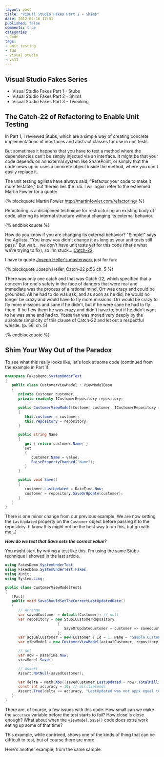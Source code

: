 ```yaml
---
layout: post
title: "Visual Studio Fakes Part 2 - Shims"
date: 2012-04-16 17:31
published: false
comments: true
categories: 
- Code
tags:
- unit testing
- tdd
- visual studio
- vs11
---
```


## Visual Studio Fakes Series

* Visual Studio Fakes Part 1 - Stubs
* Visual Studio Fakes Part 2 - Shims
* Visual Studio Fakes Part 3 - Tweaking

## The Catch-22 of Refactoring to Enable Unit Testing

In Part 1, I reviewed Stubs, which are a simple way of creating concrete
implementations of interfaces and abstract classes for use in unit tests.

But sometimes it happens that you have to test a method where the dependencies
can't be simply injected via an interface. It might be that your code depends
on an external system like SharePoint, or simply that the code news up or uses
a concrete object inside the method, where you can't easily replace it.

The unit testing agilista have always said, "Refactor your code to make it more
testable," but therein lies the rub. I will again refer to the esteemed Martin
Fowler for a quote:

{% blockquote Martin Fowler http://martinfowler.com/refactoring/ %}

Refactoring is a disciplined technique for restructuring an existing body of
code, altering its internal structure without changing its external behavior.

{% endblockquote %}

How do you know if you are changing its external behavior? "Simple!" says the
Agilista, "You know you didn't change it as long as your unit tests still
pass." But wait... we don't have unit tests yet for this code (that's what
we're trying to fix), so I'm stuck... [Catch-22][1].

I have to quote [Joseph Heller's masterwork][2] just for fun:

{% blockquote Joseph Heller, Catch-22 p.56 ch. 5 %}

There was only one catch and that was Catch-22, which specified that a concern
for one's safety in the face of dangers that were real and immediate was the
process of a rational mind. Orr was crazy and could be grounded. All he had to
do was ask; and as soon as he did, he would no longer be crazy and would have
to fly more missions. Orr would be crazy to fly more missions and sane if he
didn't, but if he were sane he had to fly them. If he flew them he was crazy
and didn't have to; but if he didn't want to he was sane and had to. Yossarian
was moved very deeply by the absolute simplicity of this clause of Catch-22 and
let out a respectful whistle. (p. 56, ch. 5)

{% endblockquote %}

## Shim Your Way Out of the Paradox

To see what this really looks like, let's look at some code (continued from the
example in Part 1).

``` csharp "Untestable" System Under Test Code
namespace FakesDemo.SystemUnderTest
{
   public class CustomerViewModel : ViewModelBase
   {
      private Customer customer;
      private readonly ICustomerRepository repository;

      public CustomerViewModel(Customer customer, ICustomerRepository repository)
      {
         this.customer = customer;
         this.repository = repository;
      }

      public string Name
      {
         get { return customer.Name; }
         set
         {
            customer.Name = value;
            RaisePropertyChanged("Name");
         }
      }

      public void Save()
      {
         customer.LastUpdated = DateTime.Now;
         customer = repository.SaveOrUpdate(customer);
      }
   }
}
```

There is one minor change from our previous example. We are now setting the
`LastUpdated` property on the `Customer` object before passing it to the
repository. (I know this might not be the best way to do this, but go with
me...)

***How do we test that Save sets the correct value?***

You might start by writing a test like this. I'm using the same Stubs technique
I showed in the last article.

``` csharp A Not-so-good Test for LastUpdated
using FakesDemo.SystemUnderTest;
using FakesDemo.SystemUnderTest.Fakes;
using Xunit;
using System.Linq;

public class CustomerViewModelTests
{
   [Fact]
   public void SaveShouldSetTheCorrectLastUpdatedDate()
   {
      // Arrange
      var savedCustomer = default(Customer); // null
      var repository = new StubICustomerRepository
                        {
                           SaveOrUpdateCustomer = customer => savedCustomer = customer
                        };
      var actualCustomer = new Customer { Id = 1, Name = "Sample Customer", LastUpdated=DateTime.MinValue };
      var viewModel = new CustomerViewModel(actualCustomer, repository);

      // Act
      var now = DateTime.Now;
      viewModel.Save()

      // Assert
      Assert.NotNull(savedCustomer);

      var delta = Math.Abs((savedCustomer.LastUpdated - now).TotalMilliseconds);
      const int accuracy = 10; // milliseconds
      Assert.True(delta <= accuracy, "LastUpdated was not appx equal to expected");
   }
}
```

There are, of course, a few issues with this code. How small can we make the
`accuracy` variable before the test starts to fail? How close is close enough?
What about when the `viewModel.Save()` code does extra work eating up some of
that time?

This example, while contrived, shows one of the kinds of thing that can be difficult
to test, but of course there are more.

Here's another example, from the same sample:


[1]: http://en.wikipedia.org/wiki/Catch-22_(logic)
[2]: http://www.amazon.com/gp/product/1451626657/ref=as_li_ss_tl?ie=UTF8&tag=peterprovosto-20&linkCode=as2&camp=1789&creative=390957&creativeASIN=1451626657
[3]: http://msdn.microsoft.com/en-us/library/system.datetime.aspx
